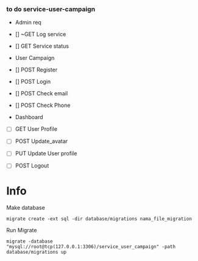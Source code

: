 ### to do service-user-campaign


- Admin req
- [] ~GET Log service
- [] GET Service status

- User Campaign
- [] POST Register
- [] POST Login
- [] POST Check email
- [] POST Check Phone

- Dashboard
- [ ] GET User Profile
- [ ] POST Update_avatar
- [ ] PUT Update User profile

- [ ] POST Logout

# Info

Make database

`migrate create -ext sql -dir database/migrations nama_file_migration`

Run Migrate

```
migrate -database "mysql://root@tcp(127.0.0.1:3306)/service_user_campaign" -path database/migrations up
```
